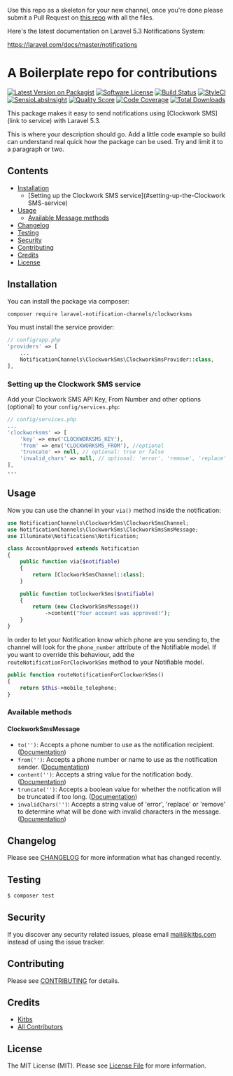 Use this repo as a skeleton for your new channel, once you're done please submit a Pull Request on [this repo](https://github.com/laravel-notification-channels/new-channels) with all the files.

Here's the latest documentation on Laravel 5.3 Notifications System:

https://laravel.com/docs/master/notifications

# A Boilerplate repo for contributions

[![Latest Version on Packagist](https://img.shields.io/packagist/v/laravel-notification-channels/clockworksms.svg?style=flat-square)](https://packagist.org/packages/laravel-notification-channels/clockworksms)
[![Software License](https://img.shields.io/badge/license-MIT-brightgreen.svg?style=flat-square)](LICENSE.md)
[![Build Status](https://img.shields.io/travis/laravel-notification-channels/clockworksms/master.svg?style=flat-square)](https://travis-ci.org/laravel-notification-channels/clockworksms)
[![StyleCI](https://styleci.io/repos/67546442/shield)](https://styleci.io/repos/67546442)
[![SensioLabsInsight](https://img.shields.io/sensiolabs/i/bbddee44-1912-45cf-8f70-6b08baa591c2.svg?style=flat-square)](https://insight.sensiolabs.com/projects/bbddee44-1912-45cf-8f70-6b08baa591c2)
[![Quality Score](https://img.shields.io/scrutinizer/g/laravel-notification-channels/clockworksms.svg?style=flat-square)](https://scrutinizer-ci.com/g/laravel-notification-channels/clockworksms)
[![Code Coverage](https://img.shields.io/scrutinizer/coverage/g/laravel-notification-channels/clockworksms/master.svg?style=flat-square)](https://scrutinizer-ci.com/g/laravel-notification-channels/clockworksms/?branch=master)
[![Total Downloads](https://img.shields.io/packagist/dt/laravel-notification-channels/clockworksms.svg?style=flat-square)](https://packagist.org/packages/laravel-notification-channels/clockworksms)

This package makes it easy to send notifications using [Clockwork SMS](link to service) with Laravel 5.3.

This is where your description should go. Add a little code example so build can understand real quick how the package can be used. Try and limit it to a paragraph or two.



## Contents

- [Installation](#installation)
	- [Setting up the Clockwork SMS service](#setting-up-the-Clockwork SMS-service)
- [Usage](#usage)
	- [Available Message methods](#available-message-methods)
- [Changelog](#changelog)
- [Testing](#testing)
- [Security](#security)
- [Contributing](#contributing)
- [Credits](#credits)
- [License](#license)


## Installation

You can install the package via composer:

``` bash
composer require laravel-notification-channels/clockworksms
```

You must install the service provider:

```php
// config/app.php
'providers' => [
    ...
    NotificationChannels\ClockworkSms\ClockworkSmsProvider::class,
],
```

### Setting up the Clockwork SMS service

Add your Clockwork SMS API Key, From Number and other options (optional) to your `config/services.php`:

```php
// config/services.php
...
'clockworksms' => [
    'key' => env('CLOCKWORKSMS_KEY'),
    'from' => env('CLOCKWORKSMS_FROM'), //optional
    'truncate' => null, // optional: true or false
    'invalid_chars' => null, // optional: 'error', 'remove', 'replace'
],
...
```

## Usage

Now you can use the channel in your `via()` method inside the notification:

``` php
use NotificationChannels\ClockworkSms\ClockworkSmsChannel;
use NotificationChannels\ClockworkSms\ClockworkSmsSmsMessage;
use Illuminate\Notifications\Notification;

class AccountApproved extends Notification
{
    public function via($notifiable)
    {
        return [ClockworkSmsChannel::class];
    }

    public function toClockworkSms($notifiable)
    {
        return (new ClockworkSmsMessage())
            ->content("Your account was approved!");
    }
}
```

In order to let your Notification know which phone are you sending to, the channel will look for the `phone_number` attribute of the Notifiable model. If you want to override this behaviour, add the `routeNotificationForClockworkSms` method to your Notifiable model.

```php
public function routeNotificationForClockworkSms()
{
    return $this->mobile_telephone;
}
```

### Available methods

#### ClockworkSmsMessage

- `to('')`: Accepts a phone number to use as the notification recipient. ([Documentation](https://www.clockworksms.com/doc/clever-stuff/xml-interface/send-sms/#to))
- `from('')`: Accepts a phone number or name to use as the notification sender. ([Documentation](https://www.clockworksms.com/doc/clever-stuff/xml-interface/send-sms/#from))
- `content('')`: Accepts a string value for the notification body. ([Documentation](https://www.clockworksms.com/doc/clever-stuff/xml-interface/send-sms/#content))
- `truncate('')`: Accepts a boolean value for whether the notification will be truncated if too long. ([Documentation](https://www.clockworksms.com/doc/clever-stuff/xml-interface/send-sms/#truncate))
- `invalidChars('')`: Accepts a string value of 'error', 'replace' or 'remove' to determine what will be done with invalid characters in the message. ([Documentation](https://www.clockworksms.com/doc/clever-stuff/xml-interface/send-sms/#invalidcharaction))

## Changelog

Please see [CHANGELOG](CHANGELOG.md) for more information what has changed recently.

## Testing

``` bash
$ composer test
```

## Security

If you discover any security related issues, please email mail@kitbs.com instead of using the issue tracker.

## Contributing

Please see [CONTRIBUTING](CONTRIBUTING.md) for details.

## Credits

- [Kitbs](https://github.com/kitbs)
- [All Contributors](../../contributors)

## License

The MIT License (MIT). Please see [License File](LICENSE.md) for more information.
